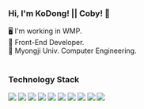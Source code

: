 ### Hi, I'm KoDong! || Coby! 👋

🖥  I'm working in WMP. <br />
🌱  Front-End Developer. <br />
🔭  Myongji Univ. Computer Engineering. <br /><br />

### Technology Stack <br />
<div>
<img src="https://shields.io/badge/Javascript-F7DF1E?logo=JavaScript&logoColor=black" />
<img src="https://img.shields.io/badge/Vue.js-35495E?logo=vuedotjs&logoColor=4FC08D" />
<img src="https://shields.io/badge/React-3498DB?logo=react&logoColor=white" />
<img src="https://shields.io/badge/Redux-593D88?logo=redux&logoColor=white" />
<img src="https://img.shields.io/badge/Next.js-000000?style=flat-square&logo=Next.js&logoColor=white" />
<img src="https://img.shields.io/badge/Vue.js-4FC08D?style=flat-square&logo=Vue.js&logoColor=white" />
<img src="https://shields.io/badge/TypeScript-3178C6?logo=TypeScript&logoColor=FFF" />
  <img src="https://img.shields.io/badge/React Native-61DAFB?style=flat-square&logo=React&logoColor=black" />
<img src="https://shields.io/badge/Java-ED8B00?logo=java&logoColor=white" />
<img src="https://img.shields.io/badge/Storybook-FF4785?style=flat-square&logo=Storybook&logoColor=white" />

</div>

<!--
### Now I'm Learning <br />
<div>
<img src="https://img.shields.io/badge/Spring-6DB33F?logo=spring&logoColor=white" />
<img src="https://img.shields.io/badge/Kotlin-7F52FF?logo=Kotlin&logoColor=white" />
-->
